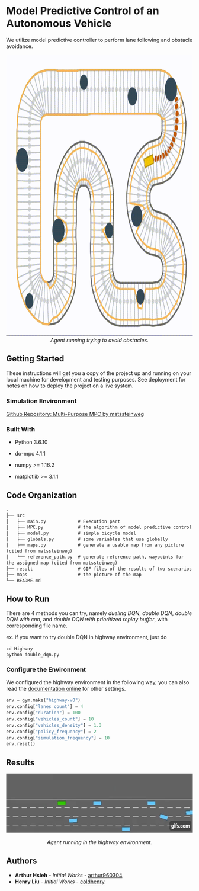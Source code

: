 # Model Predictive Control of an Autonomous Vehicle

We utilize model predictive controller to perform lane following and obstacle avoidance.

<p align="center">
  <img width="590" height="760" src="https://github.com/coldhenry/Model-Predictive-Control-of-Autonomous-Car/blob/main/results/obstacle_avoidance.gif"/><br/>
  <em>Agent running trying to avoid obstacles.</em>
</p>

## Getting Started

These instructions will get you a copy of the project up and running on your local machine for development and testing purposes. See deployment for notes on how to deploy the project on a live system.

### Simulation Environment

[Github Repository: Multi-Purpose MPC by matssteinweg](https://github.com/matssteinweg/Multi-Purpose-MPC)

### Built With

* Python 3.6.10

* do-mpc 4.1.1

* numpy >= 1.16.2

* matplotlib >= 3.1.1

## Code Organization

```
.
├── src                    
│   ├── main.py            # Execution part
│   ├── MPC.py             # the algorithm of model predictive control
│   ├── model.py           # simple bicycle model
│   ├── globals.py         # some variables that use globally
│   ├── maps.py            # generate a usable map from any picture (cited from matssteinweg)
│   └── reference_path.py  # generate reference path, waypoints for the assigned map (cited from matssteinweg)
├── result                 # GIF files of the results of two scenarios
├── maps                   # the picture of the map
└── README.md
```

## How to Run

There are 4 methods you can try, namely *dueling DQN*, *double DQN*, *double DQN with cnn*, and *double DQN with prioritized replay buffer*, with corresponding file name.

ex. if you want to try double DQN in highway environment, just do
```
cd Highway
python double_dqn.py
```

### Configure the Environment

We configured the highway environment in the following way, you can also read the [documentation online](https://highway-env.readthedocs.io/en/latest/quickstart.html#configuring-an-environment) for other settings.

```python
env = gym.make("highway-v0")
env.config["lanes_count"] = 4
env.config["duration"] = 100
env.config["vehicles_count"] = 10
env.config["vehicles_density"] = 1.3
env.config["policy_frequency"] = 2
env.config["simulation_frequency"] = 10
env.reset()
```

## Results

<p align="center">
  <img width="640" height="160" src="https://github.com/arthur960304/dqn-dense-traffic/blob/main/doc/highway.gif"/><br/>
</p>
<p align="center">
  <em>Agent running in the highway environment.</em>
</p>


## Authors

* **Arthur Hsieh** - <i>Initial Works</i> - [arthur960304](https://github.com/arthur960304)
* **Henry Liu** - <i>Initial Works</i> - [coldhenry](https://github.com/coldhenry)
